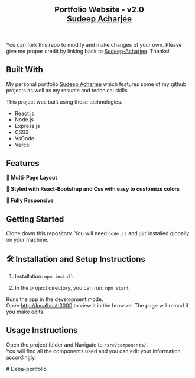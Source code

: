 <h2 align="center">
  Portfolio Website - v2.0<br/>
  <a href="https://sudeep-acharjee-live.netlify.app" target="_blank">Sudeep Acharjee</a>
</h2>
<div align="center">
 
</div>

<br/>


You can fork this repo to modify and make changes of your own. Please give me proper credit by linking back to [Sudeep-Acharjee](https://github.com/SudeepAcharjee/Portfolio). Thanks!

## Built With

My personal portfolio <a href="https://sudeep-acharjee-live.netlify.app" target="_blank">Sudeep Acharjee</a> which features some of my github projects as well as my resume and technical skills.<br/>

This project was built using these technologies.

- React.js
- Node.js
- Express.js
- CSS3
- VsCode
- Vercel

## Features

**📖 Multi-Page Layout**

**🎨 Styled with React-Bootstrap and Css with easy to customize colors**

**📱 Fully Responsive**

## Getting Started

Clone down this repository. You will need `node.js` and `git` installed globally on your machine.

## 🛠 Installation and Setup Instructions

1. Installation: `npm install`

2. In the project directory, you can run: `npm start`

Runs the app in the development mode.\
Open [http://localhost:3000](http://localhost:3000) to view it in the browser.
The page will reload if you make edits.

## Usage Instructions

Open the project folder and Navigate to `/src/components/`. <br/>
You will find all the components used and you can edit your information accordingly.


#   D e b a - p o r t f o l i o  
 